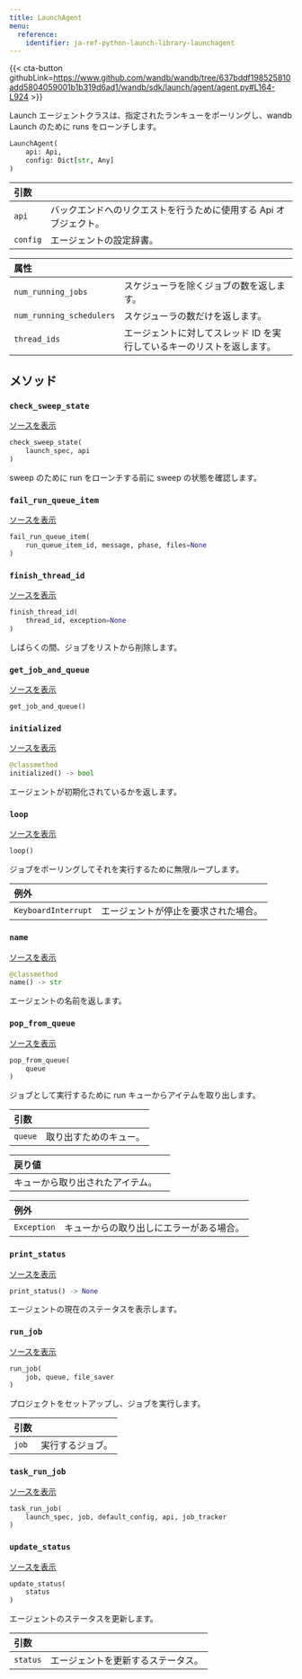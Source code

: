 ```yaml
---
title: LaunchAgent
menu:
  reference:
    identifier: ja-ref-python-launch-library-launchagent
---
```


{{< cta-button githubLink=https://www.github.com/wandb/wandb/tree/637bddf198525810add5804059001b1b319d6ad1/wandb/sdk/launch/agent/agent.py#L164-L924 >}}

Launch エージェントクラスは、指定されたランキューをポーリングし、wandb Launch のために runs をローンチします。

```python
LaunchAgent(
    api: Api,
    config: Dict[str, Any]
)
```

| 引数 |  |
| :--- | :--- |
|  `api` |  バックエンドへのリクエストを行うために使用する Api オブジェクト。 |
|  `config` |  エージェントの設定辞書。 |

| 属性 |  |
| :--- | :--- |
|  `num_running_jobs` |  スケジューラを除くジョブの数を返します。 |
|  `num_running_schedulers` |  スケジューラの数だけを返します。 |
|  `thread_ids` |  エージェントに対してスレッド ID を実行しているキーのリストを返します。 |

## メソッド

### `check_sweep_state`

[ソースを表示](https://www.github.com/wandb/wandb/tree/637bddf198525810add5804059001b1b319d6ad1/wandb/sdk/launch/agent/agent.py#L786-L803)

```python
check_sweep_state(
    launch_spec, api
)
```

sweep のために run をローンチする前に sweep の状態を確認します。

### `fail_run_queue_item`

[ソースを表示](https://www.github.com/wandb/wandb/tree/637bddf198525810add5804059001b1b319d6ad1/wandb/sdk/launch/agent/agent.py#L295-L304)

```python
fail_run_queue_item(
    run_queue_item_id, message, phase, files=None
)
```

### `finish_thread_id`

[ソースを表示](https://www.github.com/wandb/wandb/tree/637bddf198525810add5804059001b1b319d6ad1/wandb/sdk/launch/agent/agent.py#L416-L509)

```python
finish_thread_id(
    thread_id, exception=None
)
```

しばらくの間、ジョブをリストから削除します。

### `get_job_and_queue`

[ソースを表示](https://www.github.com/wandb/wandb/tree/637bddf198525810add5804059001b1b319d6ad1/wandb/sdk/launch/agent/agent.py#L908-L915)

```python
get_job_and_queue()
```

### `initialized`

[ソースを表示](https://www.github.com/wandb/wandb/tree/637bddf198525810add5804059001b1b319d6ad1/wandb/sdk/launch/agent/agent.py#L190-L193)

```python
@classmethod
initialized() -> bool
```

エージェントが初期化されているかを返します。

### `loop`

[ソースを表示](https://www.github.com/wandb/wandb/tree/637bddf198525810add5804059001b1b319d6ad1/wandb/sdk/launch/agent/agent.py#L572-L653)

```python
loop()
```

ジョブをポーリングしてそれを実行するために無限ループします。

| 例外 |  |
| :--- | :--- |
|  `KeyboardInterrupt` |  エージェントが停止を要求された場合。 |

### `name`

[ソースを表示](https://www.github.com/wandb/wandb/tree/637bddf198525810add5804059001b1b319d6ad1/wandb/sdk/launch/agent/agent.py#L180-L188)

```python
@classmethod
name() -> str
```

エージェントの名前を返します。

### `pop_from_queue`

[ソースを表示](https://www.github.com/wandb/wandb/tree/637bddf198525810add5804059001b1b319d6ad1/wandb/sdk/launch/agent/agent.py#L340-L363)

```python
pop_from_queue(
    queue
)
```

ジョブとして実行するために run キューからアイテムを取り出します。

| 引数 |  |
| :--- | :--- |
|  `queue` |  取り出すためのキュー。 |

| 戻り値 |  |
| :--- | :--- |
|  キューから取り出されたアイテム。 |

| 例外 |  |
| :--- | :--- |
|  `Exception` |  キューからの取り出しにエラーがある場合。 |

### `print_status`

[ソースを表示](https://www.github.com/wandb/wandb/tree/637bddf198525810add5804059001b1b319d6ad1/wandb/sdk/launch/agent/agent.py#L365-L381)

```python
print_status() -> None
```

エージェントの現在のステータスを表示します。

### `run_job`

[ソースを表示](https://www.github.com/wandb/wandb/tree/637bddf198525810add5804059001b1b319d6ad1/wandb/sdk/launch/agent/agent.py#L511-L541)

```python
run_job(
    job, queue, file_saver
)
```

プロジェクトをセットアップし、ジョブを実行します。

| 引数 |  |
| :--- | :--- |
|  `job` |  実行するジョブ。 |

### `task_run_job`

[ソースを表示](https://www.github.com/wandb/wandb/tree/637bddf198525810add5804059001b1b319d6ad1/wandb/sdk/launch/agent/agent.py#L656-L688)

```python
task_run_job(
    launch_spec, job, default_config, api, job_tracker
)
```

### `update_status`

[ソースを表示](https://www.github.com/wandb/wandb/tree/637bddf198525810add5804059001b1b319d6ad1/wandb/sdk/launch/agent/agent.py#L383-L394)

```python
update_status(
    status
)
```

エージェントのステータスを更新します。

| 引数 |  |
| :--- | :--- |
|  `status` |  エージェントを更新するステータス。 |
